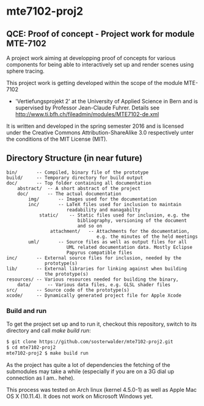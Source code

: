 # mte7102-proj2
## QCE: Proof of concept - Project work for module MTE-7102

A project work aiming at developping proof of concepts for various components for
being able to interactively set up and render scenes using sphere tracing.

This project work is getting developed within the scope of the module MTE-7102
- 'Vertiefungsprojekt 2' at the University of Applied Science in Bern
and is supervised by Professor Jean-Claude Fuhrer. Details see
http://www.ti.bfh.ch/fileadmin/modules/MTE7102-de.xml

It is written and developed in the spring semester 2016 and is licensed
under the Creative Commons Attribution-ShareAlike 3.0 respectively 
unter the conditions of the MIT License (MIT).

Directory Structure (in near future)
------------------------------------

    bin/       -- Compiled, binary file of the prototype
    build/     -- Temporary directory for build output
    doc/       -- Top folder containing all documentation
        abstract/  -- A short abstract of the project
        doc/       -- The actual documentation
            img/       -- Images used for the documentation
            inc/       -- LaTeX files used for inclusion to maintain
                          readability and managabilty
                static/    -- Static files used for inclusion, e.g. the
                              bibliography, versioning of the document
                              and so on
                    attachment/   -- Attachments for the documentation,
                                     e.g. the minutes of the held meetings
            uml/       -- Source files as well as output files for all
                          UML related documentation data. Mostly Eclipse
                          Papyrus compatible files
    inc/       -- External source files for inclusion, needed by the
                  prototype(s)
    lib/       -- External libraries for linking against when building
                  the prototype(s)
    resources/ -- Various resources needed for building the binary,
        data/      -- Various data files, e.g. GLSL shader files
    src/       -- Source code of the prototype(s)
    xcode/     -- Dynamically generated project file for Apple Xcode


### Build and run

To get the project set up and to run it, checkout this repository, switch to
its directory and call *make build run*:

```bash
$ git clone https://github.com/sosterwalder/mte7102-proj2.git
$ cd mte7102-proj2
mte7102-proj2 $ make build run
```

As the project has quite a lot of dependencies the fetching of the submodules
may take a while (especially if you are on a 3G dial up connection as I am..
hehe).

This process was tested on Arch linux (kernel 4.5.0-1) as well as Apple Mac OS
X (10.11.4). It does not work on Microsoft Windows yet.
